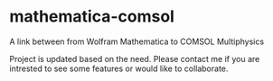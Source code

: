 mathematica-comsol
==================

A link between from Wolfram Mathematica to COMSOL Multiphysics

Project is updated based on the need. Please contact me if you are intrested to see some features or would like to collaborate.
